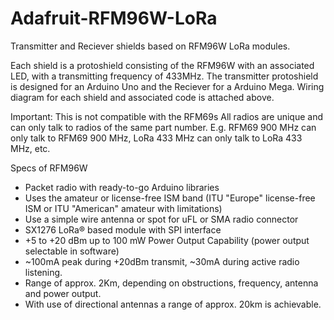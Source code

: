 # Adafruit-RFM96W-LoRa

Transmitter and Reciever shields based on RFM96W LoRa modules.

Each shield is a protoshield consisting of the RFM96W with an associated LED, with a transmitting frequency of 433MHz. 
The transmitter protoshield is designed for an Arduino Uno and the Reciever for a Arduino Mega. 
Wiring diagram for each shield and associated code is attached above. 

Important: This is not compatible with the RFM69s
All radios are unique and can only talk to radios of the same part number. 
E.g. RFM69 900 MHz can only talk to RFM69 900 MHz, LoRa 433 MHz can only talk to LoRa 433 MHz, etc.

Specs of RFM96W
- Packet radio with ready-to-go Arduino libraries
- Uses the amateur or license-free ISM band (ITU "Europe" license-free ISM or ITU "American" amateur with limitations)
- Use a simple wire antenna or spot for uFL or SMA radio connector
- SX1276 LoRa® based module with SPI interface
- +5 to +20 dBm up to 100 mW Power Output Capability (power output selectable in software)
- ~100mA peak during +20dBm transmit, ~30mA during active radio listening.
- Range of approx. 2Km, depending on obstructions, frequency, antenna and power output.
- With use of directional antennas a range of approx. 20km is achievable. 

